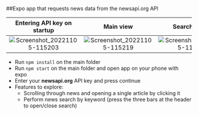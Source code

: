 ##Expo app that requests news data from the newsapi.org API

Entering API key on startup | Main view | Search option | Single article opened
:-------------------------:|:-------------------------:|:-------------------------:|:-------------------------:
![Screenshot_20221105-115203](https://user-images.githubusercontent.com/91624045/200115103-f916bebb-5f88-41cd-931a-65955aa61990.jpg) | ![Screenshot_20221105-115219](https://user-images.githubusercontent.com/91624045/200115117-d43ec9b2-8a39-4c0f-9559-b6d118e49a8f.jpg) | ![Screenshot_20221105-115242](https://user-images.githubusercontent.com/91624045/200115119-54d3d888-d7fd-4828-85b3-c388e03b8e27.jpg) | ![Screenshot_20221105-122737](https://user-images.githubusercontent.com/91624045/200115360-af03c789-d61e-460f-8ca3-1ce1817e131d.jpg)

- Run `npm install` on the main folder
- Run `npm start` on the main folder and open app on your phone with expo
- Enter your **newsapi.org** API key and press continue
- Features to explore:
  - Scrolling through news and opening a single article by clicking it
  - Perform news search by keyword (press the three bars at the header to open/close search)
